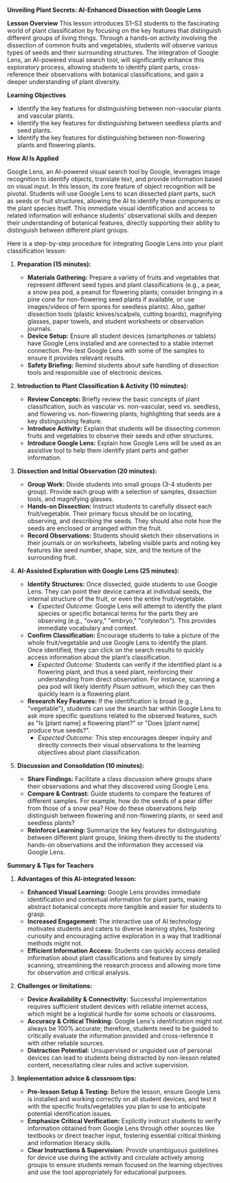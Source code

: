 **Unveiling Plant Secrets: AI-Enhanced Dissection with Google Lens**

**Lesson Overview**
This lesson introduces S1–S3 students to the fascinating world of plant classification by focusing on the key features that distinguish different groups of living things. Through a hands-on activity involving the dissection of common fruits and vegetables, students will observe various types of seeds and their surrounding structures. The integration of Google Lens, an AI-powered visual search tool, will significantly enhance this exploratory process, allowing students to identify plant parts, cross-reference their observations with botanical classifications, and gain a deeper understanding of plant diversity.

**Learning Objectives**
*   Identify the key features for distinguishing between non-vascular plants and vascular plants.
*   Identify the key features for distinguishing between seedless plants and seed plants.
*   Identify the key features for distinguishing between non-flowering plants and flowering plants.

**How AI Is Applied**

Google Lens, an AI-powered visual search tool by Google, leverages image recognition to identify objects, translate text, and provide information based on visual input. In this lesson, its core feature of object recognition will be pivotal. Students will use Google Lens to scan dissected plant parts, such as seeds or fruit structures, allowing the AI to identify these components or the plant species itself. This immediate visual identification and access to related information will enhance students' observational skills and deepen their understanding of botanical features, directly supporting their ability to distinguish between different plant groups.

Here is a step-by-step procedure for integrating Google Lens into your plant classification lesson:

1.  **Preparation (15 minutes):**
    *   **Materials Gathering:** Prepare a variety of fruits and vegetables that represent different seed types and plant classifications (e.g., a pear, a snow pea pod, a peanut for flowering plants; consider bringing in a pine cone for non-flowering seed plants if available, or use images/videos of fern spores for seedless plants). Also, gather dissection tools (plastic knives/scalpels, cutting boards), magnifying glasses, paper towels, and student worksheets or observation journals.
    *   **Device Setup:** Ensure all student devices (smartphones or tablets) have Google Lens installed and are connected to a stable internet connection. Pre-test Google Lens with some of the samples to ensure it provides relevant results.
    *   **Safety Briefing:** Remind students about safe handling of dissection tools and responsible use of electronic devices.

2.  **Introduction to Plant Classification & Activity (10 minutes):**
    *   **Review Concepts:** Briefly review the basic concepts of plant classification, such as vascular vs. non-vascular, seed vs. seedless, and flowering vs. non-flowering plants, highlighting that seeds are a key distinguishing feature.
    *   **Introduce Activity:** Explain that students will be dissecting common fruits and vegetables to observe their seeds and other structures.
    *   **Introduce Google Lens:** Explain how Google Lens will be used as an assistive tool to help them identify plant parts and gather information.

3.  **Dissection and Initial Observation (20 minutes):**
    *   **Group Work:** Divide students into small groups (3-4 students per group). Provide each group with a selection of samples, dissection tools, and magnifying glasses.
    *   **Hands-on Dissection:** Instruct students to carefully dissect each fruit/vegetable. Their primary focus should be on locating, observing, and describing the seeds. They should also note how the seeds are enclosed or arranged within the fruit.
    *   **Record Observations:** Students should sketch their observations in their journals or on worksheets, labeling visible parts and noting key features like seed number, shape, size, and the texture of the surrounding fruit.

4.  **AI-Assisted Exploration with Google Lens (25 minutes):**
    *   **Identify Structures:** Once dissected, guide students to use Google Lens. They can point their device camera at individual seeds, the internal structure of the fruit, or even the entire fruit/vegetable.
        *   *Expected Outcome:* Google Lens will attempt to identify the plant species or specific botanical terms for the parts they are observing (e.g., "ovary," "embryo," "cotyledon"). This provides immediate vocabulary and context.
    *   **Confirm Classification:** Encourage students to take a picture of the whole fruit/vegetable and use Google Lens to identify the plant. Once identified, they can click on the search results to quickly access information about the plant’s classification.
        *   *Expected Outcome:* Students can verify if the identified plant is a flowering plant, and thus a seed plant, reinforcing their understanding from direct observation. For instance, scanning a pea pod will likely identify *Pisum sativum*, which they can then quickly learn is a flowering plant.
    *   **Research Key Features:** If the identification is broad (e.g., "vegetable"), students can use the search bar within Google Lens to ask more specific questions related to the observed features, such as "Is [plant name] a flowering plant?" or "Does [plant name] produce true seeds?".
        *   *Expected Outcome:* This step encourages deeper inquiry and directly connects their visual observations to the learning objectives about plant classification.

5.  **Discussion and Consolidation (10 minutes):**
    *   **Share Findings:** Facilitate a class discussion where groups share their observations and what they discovered using Google Lens.
    *   **Compare & Contrast:** Guide students to compare the features of different samples. For example, how do the seeds of a pear differ from those of a snow pea? How do these observations help distinguish between flowering and non-flowering plants, or seed and seedless plants?
    *   **Reinforce Learning:** Summarize the key features for distinguishing between different plant groups, linking them directly to the students’ hands-on observations and the information they accessed via Google Lens.

**Summary & Tips for Teachers**

1.  **Advantages of this AI-integrated lesson:**
    *   **Enhanced Visual Learning:** Google Lens provides immediate identification and contextual information for plant parts, making abstract botanical concepts more tangible and easier for students to grasp.
    *   **Increased Engagement:** The interactive use of AI technology motivates students and caters to diverse learning styles, fostering curiosity and encouraging active exploration in a way that traditional methods might not.
    *   **Efficient Information Access:** Students can quickly access detailed information about plant classifications and features by simply scanning, streamlining the research process and allowing more time for observation and critical analysis.

2.  **Challenges or limitations:**
    *   **Device Availability & Connectivity:** Successful implementation requires sufficient student devices with reliable internet access, which might be a logistical hurdle for some schools or classrooms.
    *   **Accuracy & Critical Thinking:** Google Lens's identification might not always be 100% accurate; therefore, students need to be guided to critically evaluate the information provided and cross-reference it with other reliable sources.
    *   **Distraction Potential:** Unsupervised or unguided use of personal devices can lead to students being distracted by non-lesson related content, necessitating clear rules and active supervision.

3.  **Implementation advice & classroom tips:**
    *   **Pre-lesson Setup & Testing:** Before the lesson, ensure Google Lens is installed and working correctly on all student devices, and test it with the specific fruits/vegetables you plan to use to anticipate potential identification issues.
    *   **Emphasize Critical Verification:** Explicitly instruct students to verify information obtained from Google Lens through other sources like textbooks or direct teacher input, fostering essential critical thinking and information literacy skills.
    *   **Clear Instructions & Supervision:** Provide unambiguous guidelines for device use during the activity and circulate actively among groups to ensure students remain focused on the learning objectives and use the tool appropriately for educational purposes.
